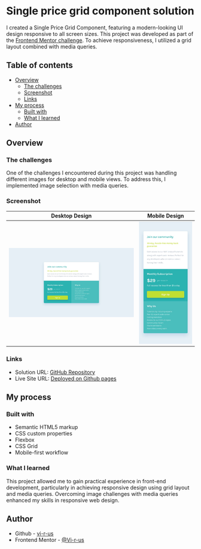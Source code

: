 # Single price grid component solution

I created a Single Price Grid Component, featuring a modern-looking UI design responsive to all screen sizes. This project was developed as part of the [Frontend Mentor challenge](https://www.frontendmentor.io/challenges/single-price-grid-component-5ce41129d0ff452fec5abbbc). To achieve responsiveness, I utilized a grid layout combined with media queries.

## Table of contents

- [Overview](#overview)
  - [The challenges](#the-challenges)
  - [Screenshot](#screenshot)
  - [Links](#links)
- [My process](#my-process)
  - [Built with](#built-with)
  - [What I learned](#what-i-learned)
- [Author](#author)

## Overview

### The challenges

One of the challenges I encountered during this project was handling different images for desktop and mobile views. To address this, I implemented image selection with media queries.

### Screenshot

Desktop Design            |  Mobile Design 
:-------------------------:|:-------------------------:
![](./design/desktop-design.jpg)  |  ![](./design/mobile-design.jpg)


### Links

- Solution URL: [GitHub Repository](https://github.com/Vi-r-us/Simple-Price-Grid-Component)
- Live Site URL: [Deployed on Github pages](https://vi-r-us.github.io/Simple-Price-Grid-Component/)

## My process

### Built with

- Semantic HTML5 markup
- CSS custom properties
- Flexbox
- CSS Grid
- Mobile-first workflow

### What I learned

This project allowed me to gain practical experience in front-end development, particularly in achieving responsive design using grid layout and media queries. Overcoming image challenges with media queries enhanced my skills in responsive web design.

## Author

- Github - [vi-r-us](https://github.com/Vi-r-us)
- Frontend Mentor - [@Vi-r-us](https://www.frontendmentor.io/profile/Vi-r-us)
